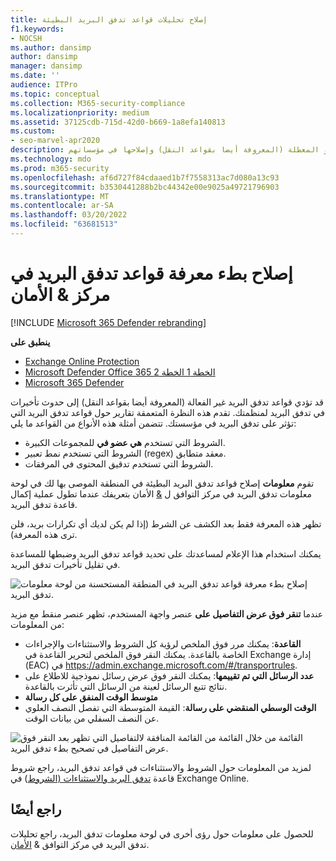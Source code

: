 ```yaml
---
title: إصلاح تحليلات قواعد تدفق البريد البطيئة
f1.keywords:
- NOCSH
ms.author: dansimp
author: dansimp
manager: dansimp
ms.date: ''
audience: ITPro
ms.topic: conceptual
ms.collection: M365-security-compliance
ms.localizationpriority: medium
ms.assetid: 37125cdb-715d-42d0-b669-1a8efa140813
ms.custom:
- seo-marvel-apr2020
description: يمكن للمسؤولين التعرف على كيفية استخدام معلومات إصلاح قواعد تدفق البريد البطيئة في مركز التوافق & الأمان لتحديد قواعد تدفق البريد غير الفعالة أو المعطلة (المعروفة أيضا بقواعد النقل) وإصلاحها في مؤسساتهم.
ms.technology: mdo
ms.prod: m365-security
ms.openlocfilehash: af6d727f84cdaaed1b7f7558313ac7d080a13c93
ms.sourcegitcommit: b3530441288b2bc44342e00e9025a49721796903
ms.translationtype: MT
ms.contentlocale: ar-SA
ms.lasthandoff: 03/20/2022
ms.locfileid: "63681513"
---
```

# <a name="fix-slow-mail-flow-rules-insight-in-the-security--compliance-center"></a>إصلاح بطء معرفة قواعد تدفق البريد في مركز & الأمان

[!INCLUDE [Microsoft 365 Defender rebranding](../includes/microsoft-defender-for-office.md)]

**ينطبق على**
- [Exchange Online Protection](exchange-online-protection-overview.md)
- [Microsoft Defender Office 365 الخطة 1 الخطة 2](defender-for-office-365.md)
- [Microsoft 365 Defender](../defender/microsoft-365-defender.md)

قد تؤدي قواعد تدفق البريد غير الفعالة (المعروفة أيضا بقواعد النقل) إلى حدوث تأخيرات في تدفق البريد لمنظمتك. تقدم هذه النظرة المتعمقة تقارير حول قواعد تدفق البريد التي تؤثر على تدفق البريد في مؤسستك. تتضمن أمثلة هذه الأنواع من القواعد ما يلي:

- الشروط التي تستخدم **هي عضو في** للمجموعات الكبيرة.
- الشروط التي تستخدم نمط تعبير (regex) معقد متطابق.
- الشروط التي تستخدم تدقيق المحتوى في المرفقات.

تقوم **معلومات** إصلاح قواعد تدفق البريد البطيئة  في المنطقة الموصى بها لك في [](mail-flow-insights-v2.md) لوحة معلومات تدفق البريد في مركز التوافق ل [&](https://protection.office.com) الأمان بتعريفك عندما تطول عملية إكمال قاعدة تدفق البريد.

تظهر هذه المعرفة فقط بعد الكشف عن الشرط (إذا لم يكن لديك أي تكرارات بريد، فلن ترى هذه المعرفة).

يمكنك استخدام هذا الإعلام لمساعدتك على تحديد قواعد تدفق البريد وضبطها للمساعدة في تقليل تأخيرات تدفق البريد.

![إصلاح بطء معرفة قواعد تدفق البريد في المنطقة المستحسنة من لوحة معلومات تدفق البريد.](../../media/mfi-fix-slow-mail-flow-rules.png)

عندما **تنقر فوق عرض التفاصيل على** عنصر واجهة المستخدم، تظهر عنصر منقط مع مزيد من المعلومات:

- **القاعدة**: يمكنك مرر فوق الملخص لرؤية كل الشروط والاستثناءات والإجراءات الخاصة بالقاعدة. يمكنك النقر فوق الملخص لتحرير القاعدة في Exchange إدارة (EAC) في <https://admin.exchange.microsoft.com/#/transportrules>.
- **عدد الرسائل التي تم تقييمها**: يمكنك النقر  فوق عرض رسائل نموذجية للاطلاع على [](message-trace-scc.md) نتائج تتبع الرسائل لعينة من الرسائل التي تأثرت بالقاعدة.
- **متوسط الوقت المنفق على كل رسالة**
- **الوقت الوسطي المنقضي على رسالة**: القيمة المتوسطة التي تفصل النصف العلوي عن النصف السفلي من بيانات الوقت.

![القائمة من خلال القائمة من القائمة المنافقة لالتفاصيل التي تظهر بعد النقر فوق عرض التفاصيل في تصحيح بطء تدفق البريد.](../../media/mfi-fix-slow-mail-flow-rules-details.png)

لمزيد من المعلومات حول الشروط والاستثناءات في قواعد تدفق البريد، راجع شروط قاعدة [تدفق البريد والاستثناءات (الشروط](/Exchange/security-and-compliance/mail-flow-rules/conditions-and-exceptions)) في Exchange Online.

## <a name="see-also"></a>راجع أيضًا

للحصول على معلومات حول رؤى أخرى في لوحة معلومات تدفق البريد، راجع تحليلات تدفق البريد في مركز التوافق & [الأمان](mail-flow-insights-v2.md).